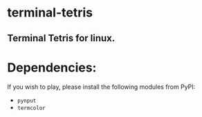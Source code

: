 # terminal-tetris
Terminal Tetris for linux.
---
# Dependencies:
If you wish to play, please install the following modules from PyPI:
* `pynput`
* `termcolor`
